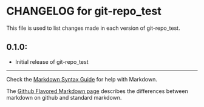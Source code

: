 # CHANGELOG for git-repo_test

This file is used to list changes made in each version of git-repo_test.

## 0.1.0:

* Initial release of git-repo_test

- - -
Check the [Markdown Syntax Guide](http://daringfireball.net/projects/markdown/syntax) for help with Markdown.

The [Github Flavored Markdown page](http://github.github.com/github-flavored-markdown/) describes the differences between markdown on github and standard markdown.
